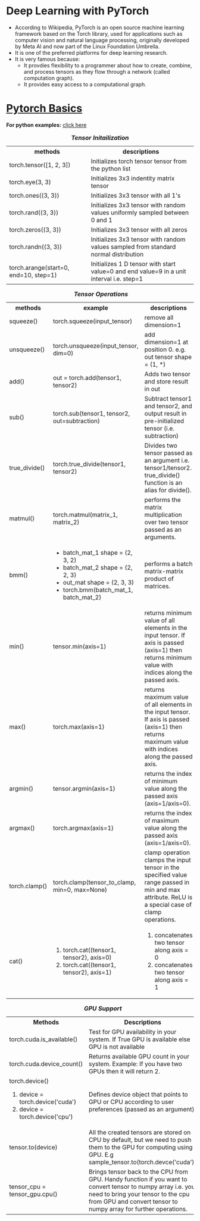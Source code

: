 # Deep Learning with PyTorch
- According to Wikipedia, PyTorch is an open source machine learning framework based on the Torch library, used for applications such as computer vision and natural language processing, originally developed by Meta AI and now part of the Linux Foundation Umbrella. 
- It is one of the preferred platforms for deep learning research. 
- It is very famous because:
    - It provdies flexibility to a programmer about how to create, combine, and process tensors as they flow through a network (called computation graph).
    - It provides easy access to a computational graph.

# [Pytorch Basics](https://github.com/thapaliya123/deep-learning-with-pytorch/tree/master/pytorch-basics)
**For python examples:** [click here](https://github.com/thapaliya123/deep-learning-with-pytorch/tree/master/pytorch-basics)
<table>
    <caption><b><i>Tensor Initailization</i></b></caption>
    <tr>
        <th>methods</th>
        <th>descriptions</th>
    </tr>
    <tr>
        <td>torch.tensor([1, 2, 3])</td>
        <td>Initializes torch tensor tensor from the python list</td>
    </tr>
    <tr>
        <td>torch.eye(3, 3)</td>
        <td>Initializes 3x3 indentity matrix tensor</td>
    </tr>
    <tr>
        <td>torch.ones((3, 3))</td>
        <td>Initializes 3x3 tensor with all 1's</td>
    </tr>
    <tr>
        <td>torch.rand((3, 3))</td>
        <td>Initializes 3x3 tensor with random values uniformly sampled between 0 and 1</td>
    </tr>
    <tr>
        <td>torch.zeros((3, 3))</td>
        <td>Initializes 3x3 tensor with all zeros</td>
    </tr>
    <tr>
        <td>torch.randn((3, 3))</td>
        <td>Initializes 3x3 tensor with random values sampled from standard normal distribution</td>
    </tr>
    <tr>
        <td>torch.arange(start=0, end=10, step=1)</td>
        <td>Initializes 1 D tensor with start value=0 and end value=9 in a unit interval i.e. step=1</td>
    </tr>
</table>

<table>
    <caption><b><i>Tensor Operations</i></b></caption>
    <tr>
        <th>methods</th>
        <th>example</th>
        <th>descriptions</th>
    </tr>
    <tr>
        <td>squeeze()</td>
        <td>torch.squeeze(input_tensor)</td>
        <td>remove all dimension=1</td>
    </tr>
    <tr>
        <td>unsqueeze()</td>
        <td>torch.unsqueeze(input_tensor, dim=0)</td>
        <td>add dimension=1 at position 0. e.g. out tensor shape = (1, *)</td>
    </tr>
    <tr>
        <td>add()</td>
        <td>out = torch.add(tensor1, tensor2)</td>
        <td>Adds two tensor and store result in out</td>
    </tr>
    <tr>
        <td>sub()</td>
        <td>torch.sub(tensor1, tensor2, out=subtraction)</td>
        <td>Subtract tensor1 and tensor2, and output result in pre-initialized tensor (i.e. subtraction)</td>
    </tr>
    <tr>
        <td>true_divide()</td>
        <td>torch.true_divide(tensor1, tensor2)</td>
        <td>Divides two tensor passed as an argument i.e. tensor1/tensor2. true_divide() function is an alias for divide(). </td>
    </tr>
    <tr>
        <td>matmul()</td>
        <td>torch.matmul(matrix_1, matrix_2)</td>
        <td>performs the matrix multiplication over two tensor passed as an arguments.</td>
    </tr>
    <tr>
        <td>bmm()</td>
        <td>
            <ul>
                <li>batch_mat_1 shape = (2, 3, 2)</li>
                <li>batch_mat_2 shape = (2, 2, 3)</li>
                <li>out_mat shape = (2, 3, 3)</li>
                <li>torch.bmm(batch_mat_1, batch_mat_2)</li>
            </ul>
        </td>
        <td>performs a batch matrix-matrix product of matrices.</td>
    </tr>
    <tr>
        <td>min()</td>
        <td>tensor.min(axis=1)</td>
        <td>returns minimum value of all elements in the input tensor. If axis is passed (axis=1) then returns minimum value with indices along the passed axis.</td>
    </tr>
    <tr>
        <td>max()</td>
        <td>torch.max(axis=1)</td>
        <td>returns maximum value of all elements in the input tensor. If axis is passed (axis=1) then returns maximum value with indices along the passed axis.</td>
    </tr>
    <tr>
        <td>argmin()</td>
        <td>tensor.argmin(axis=1)</td>
        <td>returns the index of minimum value along the passed axis (axis=1/axis=0).</td>
    </tr>
    <tr>
        <td>argmax()</td>
        <td>torch.argmax(axis=1)</td>
        <td>returns the index of maximum value along the passed axis (axis=1/axis=0).</td>
    </tr>
    <tr>
        <td>torch.clamp()</td>
        <td>torch.clamp(tensor_to_clamp, min=0, max=None)</td>
        <td>clamp operation clamps the input tensor in the specified value range passed in min and max attribute. ReLU is a special case of clamp operations.</td>
    </tr>
    <tr>
        <td>cat()</td>
        <td>
            <ol>
                <li>torch.cat((tensor1, tensor2), axis=0)</li>
                <li>torch.cat((tensor1, tensor2), axis=1)</li>
            </ol>
        </td>
        <td>
            <ol>
                <li>concatenates two tensor along axis = 0</li>
                <li>concatenates two tensor along axis = 1</li>
            </ol>
        </td>
    </tr>
</table>

<table>
    <caption><b><i>GPU Support</i></b></caption>
    <tr>
        <th>Methods</th>
        <th>Descriptions</th>
    </tr>
    <tr>
        <td>torch.cuda.is_available()</td>
        <td>Test for GPU availability in your system. If True GPU is available else GPU is not available</td>
    </tr>
    <tr>
        <td>torch.cuda.device_count()</td>
        <td>Returns available GPU count in your system. Example: If you have two GPUs then it will return 2.</td>
    </tr>
    <tr>
        <td>
        torch.device()  
        <ol>
            <li>device = torch.device('cuda')</li>
            <li>device = torch.device('cpu')</li>
        </ol>
        </td>
        <td>Defines device object that points to GPU or CPU according to user preferences (passed as an argument).</td>
    </tr>
    <tr>
        <td>tensor.to(device)</td>
        <td>All the created tensors are stored on CPU by default, but we need to push them to the GPU for computing using GPU. E.g sample_tensor.to(torch.devce('cuda'))</td>
    </tr>
    <tr>
        <td>
            tensor_cpu = tensor_gpu.cpu()
        </td>
        <td>
            Brings tensor back to the CPU from GPU. Handy function if you want to convert tensor to numpy array i.e. you need to bring your tensor to the cpu from GPU and convert tensor to numpy array for further operations.
        </td>
    </tr>
</table>
